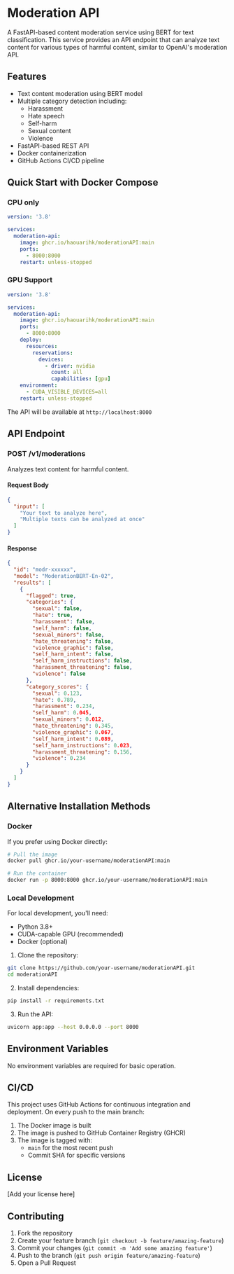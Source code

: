 # Moderation API

A FastAPI-based content moderation service using BERT for text classification. This service provides an API endpoint that can analyze text content for various types of harmful content, similar to OpenAI's moderation API.

## Features

- Text content moderation using BERT model
- Multiple category detection including:
  - Harassment
  - Hate speech
  - Self-harm
  - Sexual content
  - Violence
- FastAPI-based REST API
- Docker containerization
- GitHub Actions CI/CD pipeline

## Quick Start with Docker Compose

### CPU only
```yaml
version: '3.8'

services:
  moderation-api:
    image: ghcr.io/haouarihk/moderationAPI:main
    ports:
      - 8000:8000
    restart: unless-stopped
```

### GPU Support
```yaml
version: '3.8'

services:
  moderation-api:
    image: ghcr.io/haouarihk/moderationAPI:main
    ports:
      - 8000:8000
    deploy:
      resources:
        reservations:
          devices:
            - driver: nvidia
              count: all
              capabilities: [gpu]
    environment:
      - CUDA_VISIBLE_DEVICES=all
    restart: unless-stopped
```

The API will be available at `http://localhost:8000`

## API Endpoint

### POST /v1/moderations

Analyzes text content for harmful content.

#### Request Body

```json
{
  "input": [
    "Your text to analyze here",
    "Multiple texts can be analyzed at once"
  ]
}
```

#### Response

```json
{
  "id": "modr-xxxxxx",
  "model": "ModerationBERT-En-02",
  "results": [
    {
      "flagged": true,
      "categories": {
        "sexual": false,
        "hate": true,
        "harassment": false,
        "self_harm": false,
        "sexual_minors": false,
        "hate_threatening": false,
        "violence_graphic": false,
        "self_harm_intent": false,
        "self_harm_instructions": false,
        "harassment_threatening": false,
        "violence": false
      },
      "category_scores": {
        "sexual": 0.123,
        "hate": 0.789,
        "harassment": 0.234,
        "self_harm": 0.045,
        "sexual_minors": 0.012,
        "hate_threatening": 0.345,
        "violence_graphic": 0.067,
        "self_harm_intent": 0.089,
        "self_harm_instructions": 0.023,
        "harassment_threatening": 0.156,
        "violence": 0.234
      }
    }
  ]
}
```

## Alternative Installation Methods

### Docker

If you prefer using Docker directly:

```bash
# Pull the image
docker pull ghcr.io/your-username/moderationAPI:main

# Run the container
docker run -p 8000:8000 ghcr.io/your-username/moderationAPI:main
```

### Local Development

For local development, you'll need:

- Python 3.8+
- CUDA-capable GPU (recommended)
- Docker (optional)

1. Clone the repository:
```bash
git clone https://github.com/your-username/moderationAPI.git
cd moderationAPI
```

2. Install dependencies:
```bash
pip install -r requirements.txt
```

3. Run the API:
```bash
uvicorn app:app --host 0.0.0.0 --port 8000
```

## Environment Variables

No environment variables are required for basic operation.

## CI/CD

This project uses GitHub Actions for continuous integration and deployment. On every push to the main branch:

1. The Docker image is built
2. The image is pushed to GitHub Container Registry (GHCR)
3. The image is tagged with:
   - `main` for the most recent push
   - Commit SHA for specific versions

## License

[Add your license here]

## Contributing

1. Fork the repository
2. Create your feature branch (`git checkout -b feature/amazing-feature`)
3. Commit your changes (`git commit -m 'Add some amazing feature'`)
4. Push to the branch (`git push origin feature/amazing-feature`)
5. Open a Pull Request 
